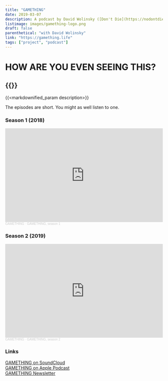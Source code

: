 ```yaml
---
title: "GAMETHING"
date: 2019-03-07
description: A podcast by David Wolinsky ([Don't Die](https://nodontdie.com/)), Pippin Barr, and Mark Chains. Released one episode per week when each season is ready. ([Subscribe to our newsletter](https://tinyletter.com/GAMETHING) to hear when new seasons are ready.)
listimage: images/gamething-logo.png
draft: false
parenthetical: "with David Wolinsky"
link: "https://gamething.life"
tags: ["project", "podcast"]
---
```


# HOW ARE YOU EVEN SEEING THIS?

## {{<param title >}}

{{<markdownified_param description>}}

The episodes are short. You might as well listen to one.

### Season 1 (2018)

<iframe width="100%" height="300" scrolling="no" frameborder="no" allow="autoplay" src="https://w.soundcloud.com/player/?url=https%3A//api.soundcloud.com/playlists/1449861988&color=%23ff5500&auto_play=false&hide_related=false&show_comments=true&show_user=true&show_reposts=false&show_teaser=true&visual=true"></iframe><div style="font-size: 10px; color: #cccccc;line-break: anywhere;word-break: normal;overflow: hidden;white-space: nowrap;text-overflow: ellipsis; font-family: Interstate,Lucida Grande,Lucida Sans Unicode,Lucida Sans,Garuda,Verdana,Tahoma,sans-serif;font-weight: 100;"><a href="https://soundcloud.com/gamething" title="GAMETHING" target="_blank" style="color: #cccccc; text-decoration: none;">GAMETHING</a> · <a href="https://soundcloud.com/gamething/sets/gamething-season-1" title="GAMETHING, season 1" target="_blank" style="color: #cccccc; text-decoration: none;">GAMETHING, season 1</a></div>

### Season 2 (2019)

<iframe width="100%" height="300" scrolling="no" frameborder="no" allow="autoplay" src="https://w.soundcloud.com/player/?url=https%3A//api.soundcloud.com/playlists/1450360537&color=%23ff5500&auto_play=false&hide_related=false&show_comments=true&show_user=true&show_reposts=false&show_teaser=true&visual=true"></iframe><div style="font-size: 10px; color: #cccccc;line-break: anywhere;word-break: normal;overflow: hidden;white-space: nowrap;text-overflow: ellipsis; font-family: Interstate,Lucida Grande,Lucida Sans Unicode,Lucida Sans,Garuda,Verdana,Tahoma,sans-serif;font-weight: 100;"><a href="https://soundcloud.com/gamething" title="GAMETHING" target="_blank" style="color: #cccccc; text-decoration: none;">GAMETHING</a> · <a href="https://soundcloud.com/gamething/sets/gamething-season-2" title="GAMETHING, season 2" target="_blank" style="color: #cccccc; text-decoration: none;">GAMETHING, season 2</a></div>

### Links

[GAMETHING on SoundCloud](https://soundcloud.com/gamething)  
[GAMETHING on Apple Podcast](https://itunes.apple.com/ca/podcast/gamething/id1435013114?mt=2)  
[GAMETHING Newsletter](https://tinyletter.com/GAMETHING)
